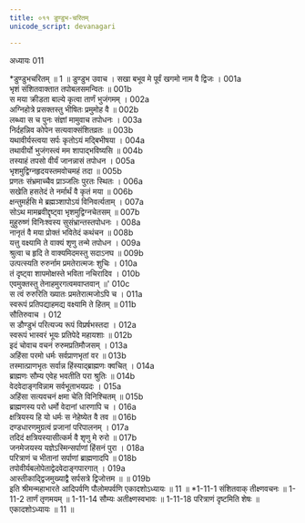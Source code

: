 ```yaml
---
title: ०११ डुण्डुभ-चरितम्
unicode_script: devanagari

---
```



अध्यायः 011

*डुण्डुभचरितम् ॥ 1 ॥
डुण्डुभ उवाच ।
सखा बभूव मे पूर्वं खगमो नाम वै द्विजः ।	001a  
भृशं संशितवाक्तात तपोबलसमन्वितः ॥	001b  
स मया क्रीडता बाल्ये कृत्वा तार्णं भुजंगमम् ।	002a  
अग्निहोत्रे प्रसक्तस्तु भीषितः प्रमुमोह वै ॥	002b  
लब्ध्वा स च पुनः संज्ञां मामुवाच तपोधनः ।	003a  
निर्दहन्निव कोपेन सत्यवाक्संशितव्रतः ॥	003b  
यथावीर्यस्त्वया सर्पः कृतोऽयं मद्बिभीषया ।	004a  
तथावीर्यो भुजंगस्त्वं मम शापाद्भविष्यसि ॥	004b  
तस्याहं तपसो वीर्यं जानन्नासं तपोधन ।	005a  
भृशमुद्विग्नहृदयस्तमवोचमहं तदा ॥	005b  
प्रणतः संभ्रमाच्चैव प्राञ्जलिः पुरतः स्थितः ।	006a  
सखेति हसतेदं ते नर्मार्थं वै कृतं मया ॥	006b  
क्षन्तुमर्हसि मे ब्रह्मञ्शापोऽयं विनिवर्त्यताम् ।	007a  
सोऽथ मामब्रवीद्दृष्ट्वा भृशमुद्विग्नचेतसम् ॥	007b  
मुहुरुष्णं विनिःश्वस्य सुसंभ्रान्तस्तपोधनः ।	008a  
नानृतं वै मया प्रोक्तं भवितेदं कथंचन ॥	008b  
यत्तु वक्ष्यामि ते वाक्यं शृणु तन्मे तपोधन ।	009a  
श्रुत्वा च हृदि ते वाक्यमिदमस्तु सदाऽनघ ॥	009b  
उत्पत्स्यति रुरुर्नाम प्रमतेरात्मजः शुचिः ।	010a  
तं दृष्ट्वा शापमोक्षस्ते भविता नचिरादिव ।	010b  
एवमुक्तस्तु तेनाहमुरगत्वमवाप्तवान् ॥\'	010c  
स त्वं रुरुरिति ख्यातः प्रमतेरात्मजोऽपि च ।	011a  
स्वरूपं प्रतिपद्याहमद्य वक्ष्यामि ते हितम् ॥	011b  
सौतिरुवाच ।	012  
स डौण्डुभं परित्यज्य रूपं विप्रर्षभस्तदा ।	012a  
स्वरूपं भास्वरं भूयः प्रतिपेदे महायशाः ॥	012b  
इदं चोवाच वचनं रुरुमप्रतिमौजसम् ।	013a  
अहिंसा परमो धर्मः सर्वप्राणभृतां वर ॥	013b  
तस्मात्प्राणभृतः सर्वान्न हिंस्याद्ब्राह्मणः क्वचित् ।	014a  
ब्राह्मणः सौम्य एवेह भवतीति परा श्रुतिः ॥	014b  
वेदवेदाङ्गविन्नाम सर्वभूताभयप्रदः ।	015a  
अहिंसा सत्यवचनं क्षमा चेति विनिश्चितम् ॥	015b  
ब्राह्मणस्य परो धर्मो वेदानां धारणापि च ।	016a  
क्षत्रियस्य हि यो धर्मः स नेहेष्येत वै तव ॥	016b  
दण्डधारणमुग्रत्वं प्रजानां परिपालनम् ।	017a  
तदिदं क्षत्रियस्यासीत्कर्म वै शृणु मे रुरो ॥	017b  
जनमेजयस्य यज्ञेऽस्मिन्सर्पाणां हिंसनं पुरा ।	018a  
परित्राणं च भीतानां सर्पाणां ब्राह्मणादपि ॥	018b  
तपोवीर्यबलोपेताद्वेदवेदाङ्गपारगात् ।	019a  
आस्तीकाद्द्विजमुख्याद्वै सर्पसत्रे द्विजोत्तम ॥ ॥	019b  
इति श्रीमन्महाभारते आदिपर्वणि पौलोमपर्वणि एकादशोऽध्यायः ॥ 11 ॥
*1-11-1 संशितवाक् तीक्ष्णवचनः ॥ 1-11-2 तार्णं तृणमयम् ॥ 1-11-14 सौम्यः अतीक्ष्णस्वभावः ॥ 1-11-18 परित्राणं दृष्टमिति शेषः ॥ एकादशोऽध्यायः ॥ 11 ॥
